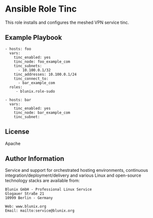 Ansible Role Tinc
=========

This role installs and configures the meshed VPN service tinc.

Example Playbook
----------------

    - hosts: foo
      vars:
        tinc_enabled: yes
        tinc_node: foo_example_com
        tinc_subnets:
          - 10.100.0.1/32
        tinc_addresses: 10.100.0.1/24
        tinc_connect_to:
          - bar_example_com
      roles:
         - blunix.role-sudo
    
    - hosts: bar
      vars:
        tinc_enabled: yes
        tinc_node: bar_example_com
        tinc_subnet: 

License
-------

Apache

Author Information
------------------

Service and support for orchestrated hosting environments, continuous integration/deployment/delivery and various Linux and open-source technology stacks are available from:

```
Blunix GmbH - Professional Linux Service
Glogauer Straße 21
10999 Berlin - Germany

Web: www.blunix.org
Email: mailto:service@blunix.org
```
